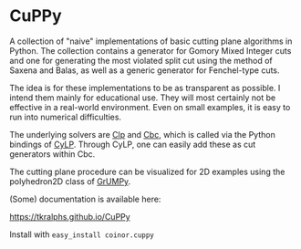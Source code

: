 CuPPy
=====

A collection of "naive" implementations of basic cutting plane algorithms in
Python. The collection contains a generator for Gomory Mixed Integer cuts and
one for generating the most violated split cut using the method of Saxena and
Balas, as well as a generic generator for Fenchel-type cuts.

The idea is for these implementations to be as transparent as possible. I
intend them mainly for educational use. They will most certainly not be
effective in a real-world environment. Even on small examples, it is easy to
run into numerical difficulties.

The underlying solvers are [Clp](https://projects.coin-or.org/Clp) and
[Cbc](https://projects.coin-or.org/Cbc), which is called via the Python
bindings of [CyLP](https://github.com/coin-or/CyLP). Through CyLP, one can
easily add these as cut generators within Cbc.

The cutting plane procedure can be visualized for 2D examples using the
polyhedron2D class of [GrUMPy](https://github.com/coin-or/GrUMPy).

(Some) documentation is available here:

https://tkralphs.github.io/CuPPy

Install with `easy_install coinor.cuppy`


